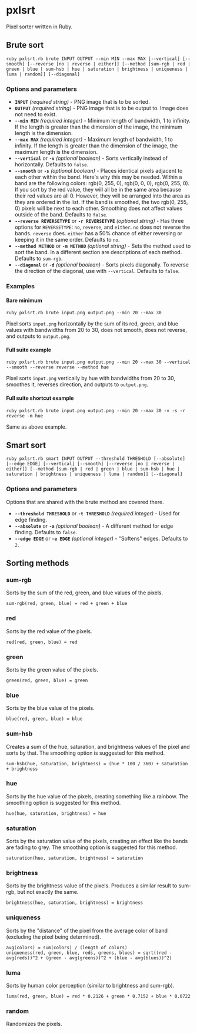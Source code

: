 pxlsrt
======

Pixel sorter written in Ruby.


## Brute sort ##

```
ruby pxlsrt.rb brute INPUT OUTPUT --min MIN --max MAX [--vertical] [--smooth] [--reverse [no | reverse | either]] [--method [sum-rgb | red | green | blue | sum-hsb | hue | saturation | brightness | uniqueness | luma | random]] [--diagonal]
```

### Options and parameters ###

* **`INPUT`** *(required string)* - PNG image that is to be sorted.
* **`OUTPUT`** *(required string)* - PNG image that is to be output to. Image does not need to exist.
* **`--min MIN`** *(required integer)* - Minimum length of bandwidth, 1 to infinity. If the length is greater than the dimension of the image, the minimum length is the dimension.
* **`--max MAX`** *(required integer)* - Maximum length of bandwidth, 1 to infinity. If the length is greater than the dimension of the image, the maximum length is the dimension.
* **`--vertical`** or **`-v`** *(optional boolean)* - Sorts vertically instead of horizontally. Defaults to `false`.
* **`--smooth`** or **`-s`** *(optional boolean)* - Places identical pixels adjacent to each other within the band. Here's why this may be needed. Within a band are the following colors: rgb(0, 255, 0), rgb(0, 0, 0), rgb(0, 255, 0). If you sort by the red value, they will all be in the same area because their red values are all 0. However, they will be arranged into the area as they are ordered in the list. If the band is smoothed, the two rgb(0, 255, 0) pixels will be next to each other. Smoothing does not affect values outside of the band. Defaults to `false`.
* **`--reverse REVERSETYPE`** or **`-r REVERSETYPE`** *(optional string)* - Has three options for `REVERSETYPE`: `no`, `reverse`, and `either`. `no` does not reverse the bands. `reverse` does. `either` has a 50% chance of either reversing or keeping it in the same order. Defaults to `no`.
* **`--method METHOD`** or **`-m METHOD`** *(optional string)* - Sets the method used to sort the band. In a different section are descriptions of each method. Defaults to `sum-rgb`.
* **`--diagonal`** or **`-d`** *(optional boolean)* - Sorts pixels diagonally. To reverse the direction of the diagonal, use with `--vertical`. Defaults to `false`.

### Examples ###

#### Bare minimum ####

```
ruby pxlsrt.rb brute input.png output.png --min 20 --max 30
```

Pixel sorts `input.png` horizontally by the sum of its red, green, and blue values with bandwidths from 20 to 30, does not smooth, does not reverse, and outputs to `output.png`.

#### Full suite example ####

```
ruby pxlsrt.rb brute input.png output.png --min 20 --max 30 --vertical --smooth --reverse reverse --method hue
```

Pixel sorts `input.png` vertically by hue with bandwidths from 20 to 30, smoothes it, reverses direction, and outputs to `output.png`.

#### Full suite shortcut example ####

```
ruby pxlsrt.rb brute input.png output.png --min 20 --max 30 -v -s -r reverse -m hue
```

Same as above example.

## Smart sort ##

```
ruby pxlsrt.rb smart INPUT OUTPUT --threshold THRESHOLD [--absolute] [--edge EDGE] [--vertical] [--smooth] [--reverse [no | reverse | either]] [--method [sum-rgb | red | green | blue | sum-hsb | hue | saturation | brightness | uniqueness | luma | random]] [--diagonal]
```

### Options and parameters ###

Options that are shared with the brute method are covered there.

* **`--threshold THRESHOLD`** or **`-t THRESHOLD`** *(required integer)* - Used for edge finding.
* **`--absolute`** or **`-a`** *(optional boolean)* - A different method for edge finding. Defaults to `false`.
* **`--edge EDGE`** or **`-e EDGE`** *(optional integer)* - "Softens" edges. Defaults to `2`.

## Sorting methods ##

### sum-rgb ###

Sorts by the sum of the red, green, and blue values of the pixels.

```
sum-rgb(red, green, blue) = red + green + blue
```

### red ###

Sorts by the red value of the pixels.

```
red(red, green, blue) = red
```

### green ###

Sorts by the green value of the pixels.

```
green(red, green, blue) = green
```

### blue ###

Sorts by the blue value of the pixels.

```
blue(red, green, blue) = blue
```

### sum-hsb ###

Creates a sum of the hue, saturation, and brightness values of the pixel and sorts by that. The smoothing option is suggested for this method.

```
sum-hsb(hue, saturation, brightness) = (hue * 100 / 360) + saturation + brightness
```

### hue ###

Sorts by the hue value of the pixels, creating something like a rainbow. The smoothing option is suggested for this method.

```
hue(hue, saturation, brightness) = hue
```

### saturation ###

Sorts by the saturation value of the pixels, creating an effect like the bands are fading to grey. The smoothing option is suggested for this method.

```
saturation(hue, saturation, brightness) = saturation
```

### brightness ###

Sorts by the brightness value of the pixels. Produces a similar result to sum-rgb, but not exactly the same.

```
brightness(hue, saturation, brightness) = brightness
```

### uniqueness ###

Sorts by the "distance" of the pixel from the average color of band (excluding the pixel being determined).

```
avg(colors) = sum(colors) / (length of colors)
uniqueness(red, green, blue, reds, greens, blues) = sqrt((red - avg(reds))^2 + (green - avg(greens))^2 + (blue - avg(blues))^2)
```

### luma ###

Sorts by human color perception (similar to brightness and sum-rgb).

```
luma(red, green, blue) = red * 0.2126 + green * 0.7152 + blue * 0.0722
```

### random ###

Randomizes the pixels.